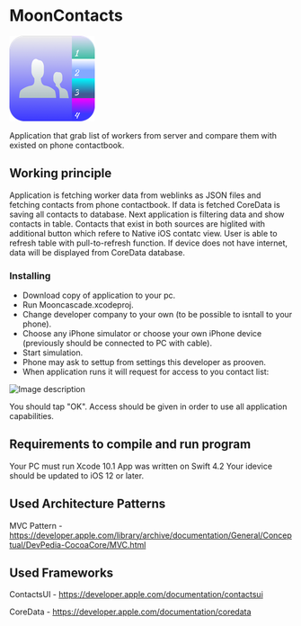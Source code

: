 # MoonContacts
![Image description](https://github.com/kubzero/MoonContacts/blob/master/Mooncascade/Mooncascade/Assets.xcassets/AppIcon.appiconset/Icon-App-76x76@2x.png)

Application that grab list of workers from server and compare them with existed on phone contactbook.

## Working principle
Application is fetching worker data from weblinks as JSON files and fetching contacts from phone contactbook. If data is fetched CoreData is saving all contacts to database. Next application is filtering data and show contacts in table. Contacts that exist in both sources are higlited with additional button which refere to Native iOS contatc view. User is able to refresh table with pull-to-refresh function. If device does not have internet, data will be displayed from CoreData database.

### Installing
* Download copy of application to your pc.
* Run Mooncascade.xcodeproj.
* Change developer company to your own (to be possible to isntall to your phone).
* Choose any iPhone simulator or choose your own iPhone device (previously should be connected to PC with cable).
* Start simulation.
* Phone may ask to settup from settings this developer as prooven.
* When application runs it will request for access to you contact list: 

![Image description](https://pp.userapi.com/c850120/v850120099/cd1d1/zwGqxCrVUto.jpg)

You should tap "OK". 
Access should be given in order to use all application capabilities. 

## Requirements to compile and run program
Your PC must run Xcode 10.1 
App was written on Swift 4.2 
Your idevice should be updated to iOS 12 or later.

## Used Architecture Patterns
 MVC Pattern - https://developer.apple.com/library/archive/documentation/General/Conceptual/DevPedia-CocoaCore/MVC.html 

## Used Frameworks
ContactsUI  - https://developer.apple.com/documentation/contactsui

CoreData - https://developer.apple.com/documentation/coredata

